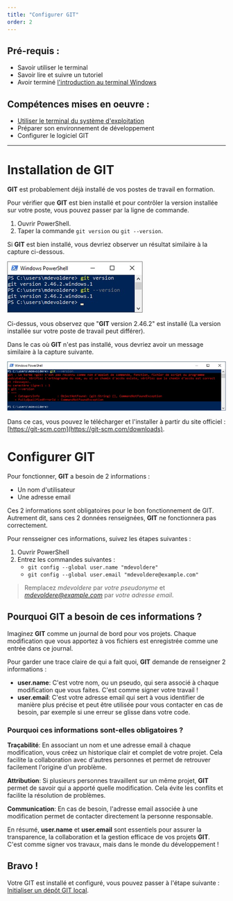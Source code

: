```yaml
---
title: "Configurer GIT"
order: 2
---
```



## Pré-requis : 
- Savoir utiliser le terminal
- Savoir lire et suivre un tutoriel
- Avoir terminé [l'introduction au terminal Windows](./01-powershell-intro)

## Compétences mises en oeuvre : 
- [Utiliser le terminal du système d'exploitation](./01-powershell-intro)
- Préparer son environnement de développement
- Configurer le logiciel GIT

---


# Installation de GIT

**GIT** est probablement déjà installé de vos postes de travail en formation.

Pour vérifier que **GIT** est bien installé et pour contrôler la version installée sur votre poste, vous pouvez passer par la ligne de commande.

1. Ouvrir PowerShell.
2. Taper la commande `git version` ou `git --version`.

Si **GIT** est bien installé, vous devriez observer un résultat similaire à la capture ci-dessous.

![git version](./img/git-version.jpg)

Ci-dessus, vous observez que "**GIT** version 2.46.2" est installé (La version installée sur votre poste de travail peut différer).


Dans le cas où **GIT** n'est pas installé, vous devriez avoir un message similaire à la capture suivante.

![git non installé](./img/git-version-ko.jpg)

Dans ce cas, vous pouvez le télécharger et l'installer à partir du site officiel : [https://git-scm.com](https://git-scm.com/downloads).


# Configurer GIT

Pour fonctionner, **GIT** a besoin de 2 informations :

- Un nom d'utilisateur
- Une adresse email

Ces 2 informations sont obligatoires pour le bon fonctionnement de GIT. Autrement dit, sans ces 2 données renseignées, **GIT** ne fonctionnera pas correctement.

Pour rensseigner ces informations, suivez les étapes suivantes : 

1. Ouvrir PowerShell
2. Entrez les commandes suivantes : 
    - `git config --global user.name "mdevoldere"`
    - `git config --global user.email "mdevoldere@example.com"`

> Remplacez *mdevoldere* par *votre pseudonyme* et *mdevoldere@example.com* par *votre adresse email*.


## Pourquoi GIT a besoin de ces informations ? 

Imaginez **GIT** comme un journal de bord pour vos projets. Chaque modification que vous apportez à vos fichiers est enregistrée comme une entrée dans ce journal. 

Pour garder une trace claire de qui a fait quoi, **GIT** demande de renseigner 2 informations :

- **user.name**: C'est votre nom, ou un pseudo, qui sera associé à chaque modification que vous faites. C'est comme signer votre travail !
- **user.email**: C'est votre adresse email qui sert à vous identifier de manière plus précise et peut être utilisée pour vous contacter en cas de besoin, par exemple si une erreur se glisse dans votre code.

### Pourquoi ces informations sont-elles obligatoires ?

**Traçabilité**: En associant un nom et une adresse email à chaque modification, vous créez un historique clair et complet de votre projet. Cela facilite la collaboration avec d'autres personnes et permet de retrouver facilement l'origine d'un problème.

**Attribution**: Si plusieurs personnes travaillent sur un même projet, **GIT** permet de savoir qui a apporté quelle modification. Cela évite les conflits et facilite la résolution de problèmes.

**Communication**: En cas de besoin, l'adresse email associée à une modification permet de contacter directement la personne responsable.

En résumé, **user.name** et **user.email** sont essentiels pour assurer la transparence, la collaboration et la gestion efficace de vos projets **GIT**. C'est comme signer vos travaux, mais dans le monde du développement !

## Bravo !

Votre GIT est installé et configuré, vous pouvez passer à l'étape suivante : [Initialiser un dépôt GIT local](./03-git-init-add-commit).
